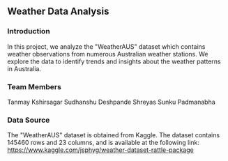 ## Weather Data Analysis

### Introduction
In this project, we analyze the "WeatherAUS" dataset which contains weather observations from numerous Australian weather stations. We explore the data to identify trends and insights about the weather patterns in Australia.

### Team Members
Tanmay Kshirsagar
Sudhanshu Deshpande
Shreyas Sunku Padmanabha

### Data Source
The "WeatherAUS" dataset is obtained from Kaggle. The dataset contains 145460 rows and 23 columns, and is available at the following link: https://www.kaggle.com/jsphyg/weather-dataset-rattle-package
